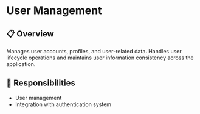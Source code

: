 # User Management

## 📋 Overview
Manages user accounts, profiles, and user-related data. Handles user lifecycle operations and maintains user information consistency across the application.

## 🎯 Responsibilities
- User management
- Integration with authentication system

